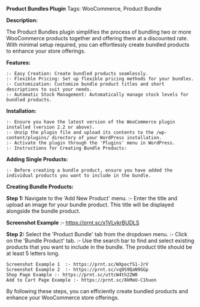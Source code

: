 **Product Bundles Plugin**
  Tags: WooCommerce, Product Bundle

**Description:**

  The Product Bundles plugin simplifies the process of bundling two or more WooCommerce products together and offering them at a discounted rate. With minimal setup required, you can effortlessly create bundled products to enhance your store offerings.

**Features:**

    :- Easy Creation: Create bundled products seamlessly.
    :- Flexible Pricing: Set up flexible pricing methods for your bundles.
    :- Customization: Customize bundle product titles and short descriptions to suit your needs.
    :- Automatic Stock Management: Automatically manage stock levels for bundled products.

**Installation:**

    :- Ensure you have the latest version of the WooCommerce plugin installed (version 2.2 or above).
    :- Unzip the plugin file and upload its contents to the /wp-content/plugins/ directory of your WordPress installation.
    :- Activate the plugin through the 'Plugins' menu in WordPress.
    :- Instructions for Creating Bundle Products:

**Adding Single Products:**

    :- Before creating a bundle product, ensure you have added the individual products you want to include in the bundle.

**Creating Bundle Products:**

**Step 1:** Navigate to the 'Add New Product' menu.
    :- Enter the title and upload an image for your bundle product. This title will be displayed alongside the bundle product.

**Screenshot Example**
                 :-  https://prnt.sc/x1VLvkrBUDLS

**Step 2:** Select the 'Product Bundle' tab from the dropdown menu.
     :- Click on the 'Bundle Product' tab.
     :- Use the search bar to find and select existing products that you want to include in the bundle. The product title should be at least 5 letters long.

    Screenshot Example 1  :- https://prnt.sc/WXpocfS1-JrV
    Screenshot Example 2  :- https://prnt.sc/vq9S9QaN9GGp
    Shop Page Example :- https://prnt.sc/uttcW4th2ZW0
    Add to Cart Page Example :- https://prnt.sc/8kMeU-C1huon

  By following these steps, you can efficiently create bundled products and enhance your WooCommerce store offerings.
